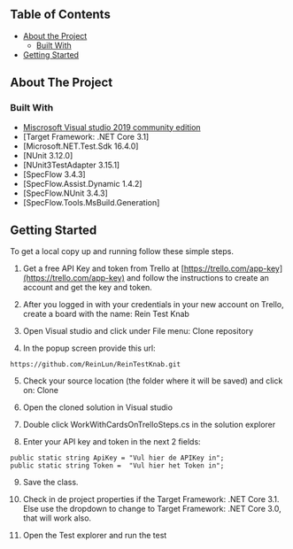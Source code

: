 <!--
*** Thanks for checking out this testproject
-->

<!-- TABLE OF CONTENTS -->
## Table of Contents

* [About the Project](#about-the-project)
  * [Built With](#built-with)
* [Getting Started](#getting-started)


<!-- ABOUT THE PROJECT -->
## About The Project

### Built With
* [Miscrosoft Visual studio 2019 community edition](https://visualstudio.microsoft.com/vs/community/)
* [Target Framework: .NET Core 3.1]
* [Microsoft.NET.Test.Sdk 16.4.0]
* [NUnit 3.12.0]
* [NUnit3TestAdapter 3.15.1]
* [SpecFlow 3.4.3]
* [SpecFlow.Assist.Dynamic 1.4.2]
* [SpecFlow.NUnit 3.4.3]
* [SpecFlow.Tools.MsBuild.Generation]


<!-- GETTING STARTED -->
## Getting Started

To get a local copy up and running follow these simple steps.

1. Get a free API Key and token from Trello at [https://trello.com/app-key](https://trello.com/app-key)
and follow the instructions to create an account and get the key and token.

2. After you logged in with your credentials in your new account on Trello, create a board with the name: Rein Test Knab 

3. Open Visual studio and click under File menu: Clone repository

4. In the popup screen provide this url:
```
https://github.com/ReinLun/ReinTestKnab.git
```
5. Check your source location (the folder where it will be saved) and click on: Clone

6. Open the cloned solution in Visual studio

7. Double click WorkWithCardsOnTrelloSteps.cs in the solution explorer

8. Enter your API key and token in the next 2 fields:
```
public static string ApiKey = "Vul hier de APIKey in";
public static string Token =  "Vul hier het Token in";

```

9. Save the class.

10. Check in de project properties if the Target Framework: .NET Core 3.1.
Else use the dropdown to change to Target Framework: .NET Core 3.0, that will work also. 

11. Open the Test explorer and run the test


